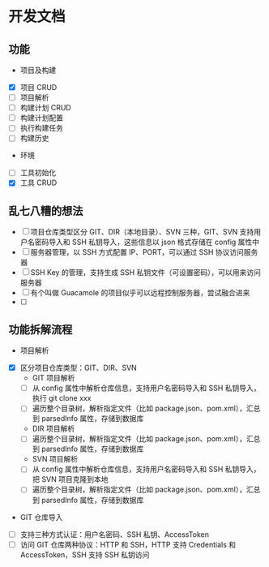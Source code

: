 # 开发文档

## 功能
- 项目及构建
- [x] 项目 CRUD 
- [ ] 项目解析
- [ ] 构建计划 CRUD
- [ ] 构建计划配置
- [ ] 执行构建任务
- [ ] 构建历史
- 环境
- [ ] 工具初始化
- [x] 工具 CRUD

## 乱七八糟的想法
- [ ] 项目仓库类型区分 GIT、DIR（本地目录）、SVN 三种，GIT、SVN 支持用户名密码导入和 SSH 私钥导入，这些信息以 json 格式存储在 config 属性中
- [ ] 服务器管理，以 SSH 方式配置 IP、PORT，可以通过 SSH 协议访问服务器
- [ ] SSH Key 的管理，支持生成 SSH 私钥文件（可设置密码），可以用来访问服务器
- [ ] 有个叫做 Guacamole 的项目似乎可以远程控制服务器，尝试融合进来
- [ ] 

## 功能拆解流程
- 项目解析
- [x] 区分项目仓库类型：GIT、DIR、SVN
    - GIT 项目解析
    - [ ] 从 config 属性中解析仓库信息，支持用户名密码导入和 SSH 私钥导入，执行 git clone xxx
    - [ ] 遍历整个目录树，解析指定文件（比如 package.json、pom.xml），汇总到 parsedInfo 属性，存储到数据库
    - DIR 项目解析
    - [ ] 遍历整个目录树，解析指定文件（比如 package.json、pom.xml），汇总到 parsedInfo 属性，存储到数据库
    - SVN 项目解析
    - [ ] 从 config 属性中解析仓库信息，支持用户名密码导入和 SSH 私钥导入，把 SVN 项目克隆到本地
    - [ ] 遍历整个目录树，解析指定文件（比如 package.json、pom.xml），汇总到 parsedInfo 属性，存储到数据库
- GIT 仓库导入
- [ ] 支持三种方式认证：用户名密码、SSH 私钥、AccessToken
- [ ] 访问 GIT 仓库两种协议：HTTP 和 SSH，HTTP 支持 Credentials 和 AccessToken，SSH 支持 SSH 私钥访问